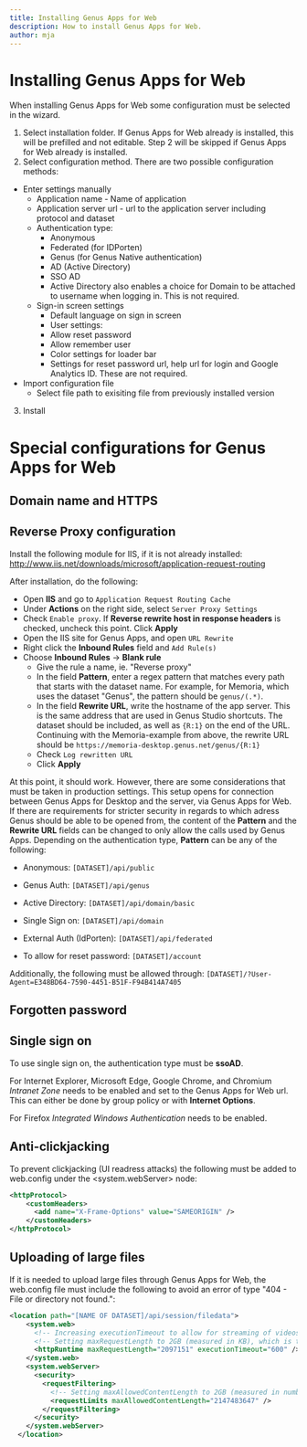 ```yaml
---
title: Installing Genus Apps for Web
description: How to install Genus Apps for Web.
author: mja
---
```


# Installing Genus Apps for Web
When installing Genus Apps for Web some configuration must be selected in the wizard.
1. Select installation folder. If Genus Apps for Web already is installed, this will be prefilled and not editable. Step 2 will be skipped if Genus Apps for Web already is installed.
2. Select configuration method. There are two possible configuration methods:
  * Enter settings manually
    * Application name - Name of application
    * Application server url - url to the application server including protocol and dataset
    * Authentication type: 
      * Anonymous
      * Federated (for IDPorten)
      * Genus (for Genus Native authentication)
      * AD (Active Directory)
      * SSO AD
      * Active Directory also enables a choice for Domain to be attached to username when logging in. This is not required.
    * Sign-in screen settings 
      * Default language on sign in screen
      * User settings:
       * Allow reset password
       * Allow remember user
      * Color settings for loader bar
      * Settings for reset password url, help url for login and Google Analytics ID. These are not required.
  * Import configuration file
    * Select file path to exisiting file from previously installed version
3. Install

# Special configurations for Genus Apps for Web

## Domain name and HTTPS

## Reverse Proxy configuration
Install the following module for IIS, if it is not already installed:
http://www.iis.net/downloads/microsoft/application-request-routing

After installation, do the following:
* Open **IIS** and go to ```Application Request Routing Cache```
* Under **Actions** on the right side, select ```Server Proxy Settings```
* Check ```Enable proxy```. If **Reverse rewrite host in response headers** is checked, uncheck this point. Click **Apply**
* Open the IIS site for Genus Apps, and open ```URL Rewrite```
* Right click the **Inbound Rules** field and ```Add Rule(s)```
* Choose **Inbound Rules** -> **Blank rule**
  * Give the rule a name, ie. "Reverse proxy"
  * In the field **Pattern**, enter a regex pattern that matches every path that starts with the dataset name. For example, for Memoria, which uses the dataset "Genus", the pattern should be ```genus/(.*)```.
  * In the field **Rewrite URL**, write the hostname of the app server. This is the same address that are used in Genus Studio shortcuts. The dataset should be included, as well as ```{R:1}``` on the end of the URL. Continuing with the Memoria-example from above, the rewrite URL should be ```https://memoria-desktop.genus.net/genus/{R:1}```
  * Check ```Log rewritten URL```
  * Click **Apply**

At this point, it should work. However, there are some considerations that must be taken in production settings. This setup opens for connection between Genus Apps for Desktop and the server, via Genus Apps for Web. If there are requirements for stricter security in regards to which adress Genus should be able to be opened from, the content of the **Pattern** and the **Rewrite URL** fields can be changed to only allow the calls used by Genus Apps. Depending on the authentication type, **Pattern** can be any of the following: 

* Anonymous: ```[DATASET]/api/public```
* Genus Auth: ```[DATASET]/api/genus```
* Active Directory: ```[DATASET]/api/domain/basic```
* Single Sign on: ```[DATASET]/api/domain```
* External Auth (IdPorten): ```[DATASET]/api/federated```

* To allow for reset password: ```[DATASET]/account```
  
Additionally, the following must be allowed through: ```[DATASET]/?User-Agent=E348BD64-7590-4451-B51F-F94B414A7405```
  
## Forgotten password

## Single sign on
To use single sign on, the authentication type must be **ssoAD**. 

For Internet Explorer, Microsoft Edge, Google Chrome, and Chromium *Intranet Zone* needs to be enabled and set to the Genus Apps for Web url. This can either be done by group policy or with **Internet Options**. 

For Firefox *Integrated Windows Authentication* needs to be enabled.

## Anti-clickjacking
To prevent clickjacking (UI readress attacks) the following must be added to web.config under the <system.webServer> node:
```xml
<httpProtocol>
    <customHeaders>
      <add name="X-Frame-Options" value="SAMEORIGIN" />
    </customHeaders>
</httpProtocol>
```

## Uploading of large files
If it is needed to upload large files through Genus Apps for Web, the web.config file must include the following to avoid an error of type "404 - File or directory not found.": 
```xml
<location path="[NAME OF DATASET]/api/session/filedata">
    <system.web>
      <!-- Increasing executionTimeout to allow for streaming of videos. -->
      <!-- Setting maxRequestLength to 2GB (measured in KB), which is the absolute maximum allowed by IIS integrated mode. -->
      <httpRuntime maxRequestLength="2097151" executionTimeout="600" />
    </system.web>
    <system.webServer>
      <security>
        <requestFiltering>
          <!-- Setting maxAllowedContentLength to 2GB (measured in number of bytes), which is the absolute maximum allowed by IIS integrated mode. -->
          <requestLimits maxAllowedContentLength="2147483647" />
        </requestFiltering>
      </security>
    </system.webServer>
  </location>
```
